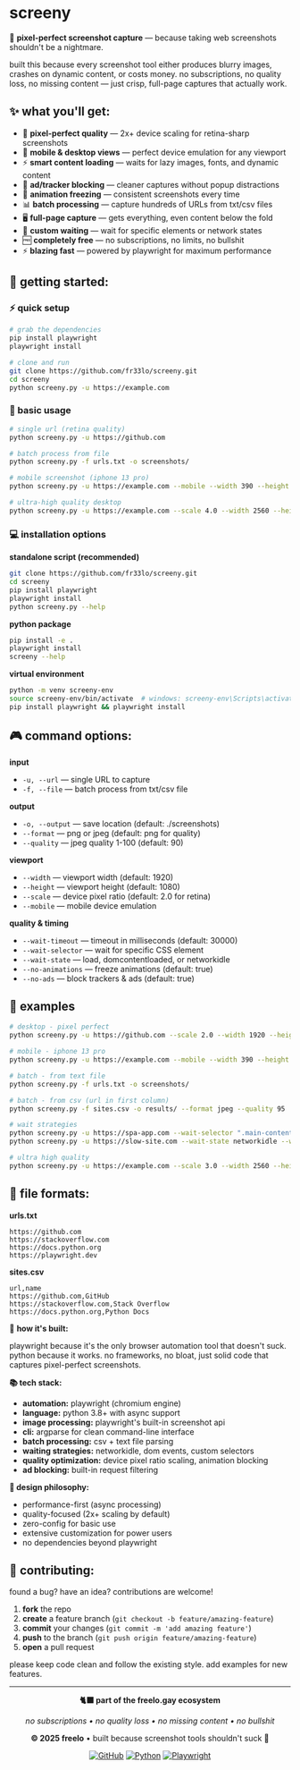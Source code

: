 # screeny

📸 **pixel-perfect screenshot capture** — because taking web screenshots shouldn't be a nightmare.

built this because every screenshot tool either produces blurry images, crashes on dynamic content, or costs money. no subscriptions, no quality loss, no missing content — just crisp, full-page captures that actually work.

## ✨ what you'll get:

- 🎯 **pixel-perfect quality** — 2x+ device scaling for retina-sharp screenshots
- 📱 **mobile & desktop views** — perfect device emulation for any viewport
- ⚡ **smart content loading** — waits for lazy images, fonts, and dynamic content
- 🚫 **ad/tracker blocking** — cleaner captures without popup distractions  
- 🎨 **animation freezing** — consistent screenshots every time
- 📊 **batch processing** — capture hundreds of URLs from txt/csv files
- 🖥️ **full-page capture** — gets everything, even content below the fold
- 🎯 **custom waiting** — wait for specific elements or network states
- 🆓 **completely free** — no subscriptions, no limits, no bullshit
- ⚡ **blazing fast** — powered by playwright for maximum performance

## 🚀 getting started:

### ⚡ quick setup

```bash
# grab the dependencies
pip install playwright
playwright install

# clone and run
git clone https://github.com/fr33lo/screeny.git
cd screeny
python screeny.py -u https://example.com
```

### 🎯 basic usage

```bash
# single url (retina quality)
python screeny.py -u https://github.com

# batch process from file  
python screeny.py -f urls.txt -o screenshots/

# mobile screenshot (iphone 13 pro)
python screeny.py -u https://example.com --mobile --width 390 --height 844 --scale 3.0

# ultra-high quality desktop
python screeny.py -u https://example.com --scale 4.0 --width 2560 --height 1440
```

### 💻 installation options

**standalone script (recommended)**
```bash
git clone https://github.com/fr33lo/screeny.git
cd screeny  
pip install playwright
playwright install
python screeny.py --help
```

**python package**  
```bash
pip install -e .
playwright install
screeny --help
```

**virtual environment**
```bash
python -m venv screeny-env
source screeny-env/bin/activate  # windows: screeny-env\Scripts\activate
pip install playwright && playwright install
```

## 🎮 command options:

**input**
- `-u, --url` — single URL to capture
- `-f, --file` — batch process from txt/csv file

**output**  
- `-o, --output` — save location (default: ./screenshots)
- `--format` — png or jpeg (default: png for quality)
- `--quality` — jpeg quality 1-100 (default: 90)

**viewport**
- `--width` — viewport width (default: 1920)
- `--height` — viewport height (default: 1080)
- `--scale` — device pixel ratio (default: 2.0 for retina)
- `--mobile` — mobile device emulation

**quality & timing**
- `--wait-timeout` — timeout in milliseconds (default: 30000)
- `--wait-selector` — wait for specific CSS element
- `--wait-state` — load, domcontentloaded, or networkidle
- `--no-animations` — freeze animations (default: true)
- `--no-ads` — block trackers & ads (default: true)

## 🧪 examples

```bash
# desktop - pixel perfect
python screeny.py -u https://github.com --scale 2.0 --width 1920 --height 1080

# mobile - iphone 13 pro
python screeny.py -u https://example.com --mobile --width 390 --height 844 --scale 3.0

# batch - from text file
python screeny.py -f urls.txt -o screenshots/

# batch - from csv (url in first column)
python screeny.py -f sites.csv -o results/ --format jpeg --quality 95

# wait strategies
python screeny.py -u https://spa-app.com --wait-selector ".main-content"
python screeny.py -u https://slow-site.com --wait-state networkidle --wait-timeout 60000

# ultra high quality
python screeny.py -u https://example.com --scale 3.0 --width 2560 --height 1440 --wait-state networkidle
```

## 📜 file formats:

**urls.txt**
```
https://github.com
https://stackoverflow.com  
https://docs.python.org
https://playwright.dev
```

**sites.csv**
```csv
url,name
https://github.com,GitHub
https://stackoverflow.com,Stack Overflow  
https://docs.python.org,Python Docs
```

🔧 **how it's built:**

playwright because it's the only browser automation tool that doesn't suck. python because it works. no frameworks, no bloat, just solid code that captures pixel-perfect screenshots.

**📚 tech stack:**
- **automation:** playwright (chromium engine)
- **language:** python 3.8+ with async support  
- **image processing:** playwright's built-in screenshot api
- **cli:** argparse for clean command-line interface
- **batch processing:** csv + text file parsing
- **waiting strategies:** networkidle, dom events, custom selectors
- **quality optimization:** device pixel ratio scaling, animation blocking
- **ad blocking:** built-in request filtering

**🎯 design philosophy:**
- performance-first (async processing)
- quality-focused (2x+ scaling by default)  
- zero-config for basic use
- extensive customization for power users
- no dependencies beyond playwright

## 🤝 contributing:

found a bug? have an idea? contributions are welcome!

1. **fork** the repo
2. **create** a feature branch (`git checkout -b feature/amazing-feature`)
3. **commit** your changes (`git commit -m 'add amazing feature'`)
4. **push** to the branch (`git push origin feature/amazing-feature`)  
5. **open** a pull request

please keep code clean and follow the existing style. add examples for new features.

---

<div align="center">

**🐈‍⬛ part of the freelo.gay ecosystem**

*no subscriptions • no quality loss • no missing content • no bullshit*

**© 2025 freelo** • built because screenshot tools shouldn't suck 📸

[![GitHub](https://img.shields.io/badge/GitHub-fr33lo-green?style=flat&logo=github)](https://github.com/fr33lo/screeny) 
[![Python](https://img.shields.io/badge/Python-3.8+-blue?style=flat&logo=python)](https://python.org)
[![Playwright](https://img.shields.io/badge/Playwright-Latest-orange?style=flat&logo=playwright)](https://playwright.dev)

</div>
